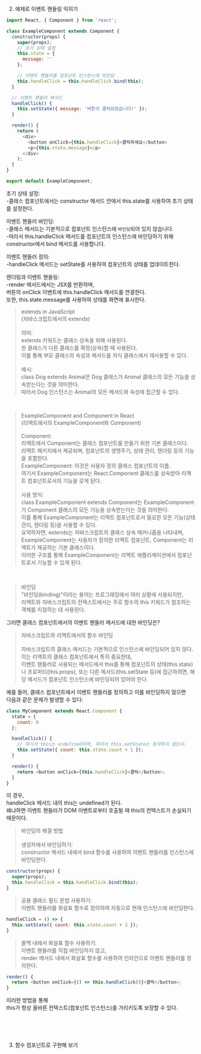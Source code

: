
2. 예제로 이벤트 핸들링 익히기

```javascript
import React, { Component } from 'react';

class ExampleComponent extends Component {
  constructor(props) {
    super(props);
    // 초기 상태 설정
    this.state = {
      message: ''
    };

    // 이벤트 핸들러를 컴포넌트 인스턴스에 바인딩
    this.handleClick = this.handleClick.bind(this);
  }

  // 이벤트 핸들러 메서드
  handleClick() {
    this.setState({ message: '버튼이 클릭되었습니다!' });
  }

  render() {
    return (
      <div>
        <button onClick={this.handleClick}>클릭하세요</button>
        <p>{this.state.message}</p>
      </div>
    );
  }
}

export default ExampleComponent;
```

초기 상태 설정: <br>
-클래스 컴포넌트에서는 constructor 메서드 안에서 this.state를 사용하여 초기 상태를 설정한다.


이벤트 핸들러 바인딩:<br>
-클래스 메서드는 기본적으로 컴포넌트 인스턴스에 <code>바인딩</code>되어 있지 않습니다.<br>
-따라서 this.handleClick 메서드를 컴포넌트의 인스턴스에 바인딩하기 위해 <br>
constructor에서 bind 메서드를 사용합니다.

이벤트 핸들러 정의:<br>
-handleClick 메서드는 setState를 사용하여 컴포넌트의 상태를 업데이트한다.

렌더링과 이벤트 핸들링:<br>
-render 메서드에서는 JSX를 반환하며, <br>
버튼의 onClick 이벤트에 this.handleClick 메서드를 연결한다. <br>
또한, this.state.message를 사용하여 상태를 화면에 표시한다.



>extends in JavaScript<br>  (자바스크립트에서의 extends)<br><br> 
의미:<br>
extends 키워드는 클래스 상속을 위해 사용된다.<br> 
한 클래스가 다른 클래스를 확장(상속)할 때 사용된다.<br> 
이를 통해 부모 클래스의 속성과 메서드를 자식 클래스에서 재사용할 수 있다.<br> <br> 
예시: <br>
class Dog extends Animal은 Dog 클래스가 Animal 클래스의 모든 기능을 상속받는다는 것을 의미한다.<br>
따라서 Dog 인스턴스는 Animal의 모든 메서드와 속성에 접근할 수 있다.<br>

<br>

>ExampleComponent and Component in React<br>  (리액트에서의 ExampleComponent와 Component)<br><br>
Component:<br> 리액트에서 Component는 클래스 컴포넌트를 만들기 위한 기본 클래스이다. <br>
리액트 패키지에서 제공되며, 컴포넌트의 생명주기, 상태 관리, 렌더링 등의 기능을 포함한다.<br>
ExampleComponent: 이것은 사용자 정의 클래스 컴포넌트의 이름.<br>
여기서 ExampleComponent는 React.Component 클래스를 상속받아 리액트 컴포넌트로서의 기능을 갖게 된다.<br><br>
사용 방식:<br> class ExampleComponent extends Component는 ExampleComponent가 Component 클래스의 모든 기능을 상속받는다는 것을 의미한다.<br>
이를 통해 ExampleComponent는 리액트 컴포넌트로서 필요한 모든 기능(상태 관리, 렌더링 등)을 사용할 수 있다.<br>
요약하자면, extends는 자바스크립트의 클래스 상속 메커니즘을 나타내며, ExampleComponent는 사용자가 정의한 리액트 컴포넌트, Component는 리액트가 제공하는 기본 클래스이다.<br> 이러한 구조를 통해 ExampleComponent는 리액트 애플리케이션에서 컴포넌트로서 기능할 수 있게 된다.

<br>


>바인딩<br>
"바인딩(binding)"이라는 용어는 프로그래밍에서 여러 상황에 사용되지만,<br> 리액트와 자바스크립트의 컨텍스트에서는 주로 함수의 this 키워드가 참조하는 객체를 지정하는 데 사용된다.<br> 


그러면 클래스 컴포넌트에서의 이벤트 핸들러 메서드에 대한 바인딩은?


>자바스크립트와 리액트에서의 함수 바인딩<br><br>
자바스크립트의 클래스 메서드는 기본적으로 인스턴스에 바인딩되어 있지 않다. <br>
이는 리액트의 클래스 컴포넌트에서 특히 중요한데,<br>
이벤트 핸들러로 사용되는 메서드에서 this를 통해 컴포넌트의 상태(this.state)나 프로퍼티(this.props), 또는 다른 메서드(this.setState 등)에 접근하려면, 해당 메서드가 컴포넌트 인스턴스에 바인딩되어 있어야 한다.

예를 들어, 클래스 컴포넌트에서 이벤트 핸들러를 정의하고 이를 바인딩하지 않으면<br> 
다음과 같은 문제가 발생할 수 있다:

```javascript
class MyComponent extends React.Component {
  state = {
    count: 0
  };

  handleClick() {
    // 여기서 this는 undefined이며, 따라서 this.setState는 동작하지 않는다.
    this.setState({ count: this.state.count + 1 });
  }

  render() {
    return <button onClick={this.handleClick}>클릭</button>;
  }
}
```

이 경우,<br> 
handleClick 메서드 내의 this는 undefined가 된다.<br> 
왜냐하면 이벤트 핸들러가 DOM 이벤트로부터 호출될 때 this의 컨텍스트가 손실되기 때문이다.

>바인딩의 해결 방법<br> <br> 
생성자에서 바인딩하기:<br>  constructor 메서드 내에서 bind 함수를 사용하여 이벤트 핸들러를 인스턴스에 바인딩한다.


```javascript
constructor(props) {
  super(props);
  this.handleClick = this.handleClick.bind(this);
}
```


>공용 클래스 필드 문법 사용하기: <br>  이벤트 핸들러를 화살표 함수로 정의하여 자동으로 현재 인스턴스에 바인딩한다.

```javascript
handleClick = () => {
  this.setState({ count: this.state.count + 1 });
}
```

>콜백 내에서 화살표 함수 사용하기:<br>
 이벤트 핸들러를 직접 바인딩하지 않고, <br>render 메서드 내에서 화살표 함수를 사용하여 인라인으로 이벤트 핸들러를 정의한다.

```javascript
render() {
  return <button onClick={() => this.handleClick()}>클릭</button>;
}
```

이러한 방법을 통해 <br>
this가 항상 올바른 컨텍스트(컴포넌트 인스턴스)를 가리키도록 보장할 수 있다.



<br><br><br>

3. 함수 컴포넌트로 구현해 보기
